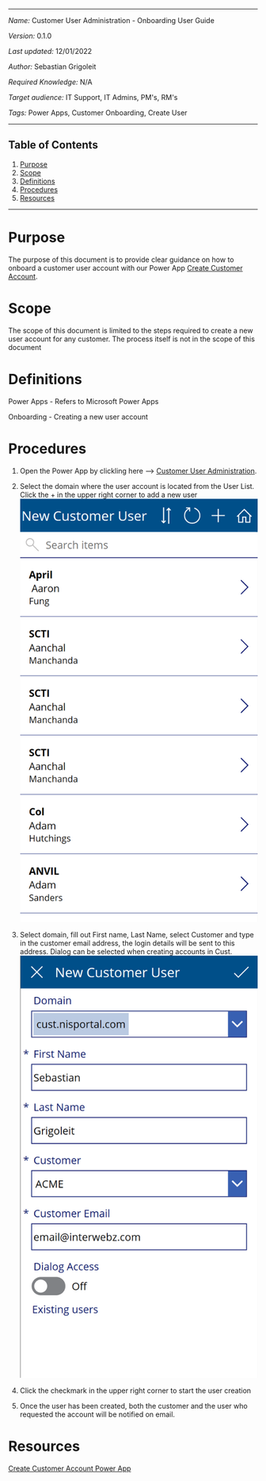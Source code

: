 ***
*Name:* Customer User Administration - Onboarding User Guide

*Version:* 0.1.0

*Last updated:* 12/01/2022

*Author:* Sebastian Grigoleit

*Required Knowledge:* N/A

*Target audience:* IT Support, IT Admins, PM's, RM's

*Tags:* Power Apps, Customer Onboarding, Create User

***

## Table of Contents
1. [Purpose](#Purpose)
2. [Scope](#Scope)
3. [Definitions](#Definitions)
4. [Procedures](#Procedures)
5. [Resources](#Resources)

***
# Purpose
The purpose of this document is to provide clear guidance on how to onboard a customer user account with our Power App [Create Customer Account](https://apps.powerapps.com/play/e/default-248b066d-c6fc-4b1a-afba-4138e54e2689/a/e348966d-8e83-4eb4-ba06-ee1500e3b3c8?tenantId=248b066d-c6fc-4b1a-afba-4138e54e2689). 

# Scope
The scope of this document is limited to the steps required to create a new user account for any customer. The process itself is not in the scope of this document
# Definitions
Power Apps - Refers to Microsoft Power Apps

Onboarding - Creating a new user account

# Procedures

1. Open the Power App by clickling here --> [Customer User Administration](https://apps.powerapps.com/play/e/default-248b066d-c6fc-4b1a-afba-4138e54e2689/a/66961346-8949-4940-a5f2-9bda7d02ed1f?tenantId=248b066d-c6fc-4b1a-afba-4138e54e2689).

2. Select the domain where the user account is located from the User List. Click the + in the upper right corner to add a new user
![Home Page](/src/CustomerUserCreation.png)

3.  Select domain, fill out First name, Last Name, select Customer and type in the customer email address, the login details will be sent to this address. Dialog can be selected when creating accounts in Cust.
![Fill Details](/src/CustomerUserCreation-Filled.png)

5. Click the checkmark in the upper right corner to start the user creation

6. Once the user has been created, both the customer and the user who requested the account will be notified on email.

# Resources
[Create Customer Account Power App](https://apps.powerapps.com/play/e/default-248b066d-c6fc-4b1a-afba-4138e54e2689/a/66961346-8949-4940-a5f2-9bda7d02ed1f?tenantId=248b066d-c6fc-4b1a-afba-4138e54e2689)